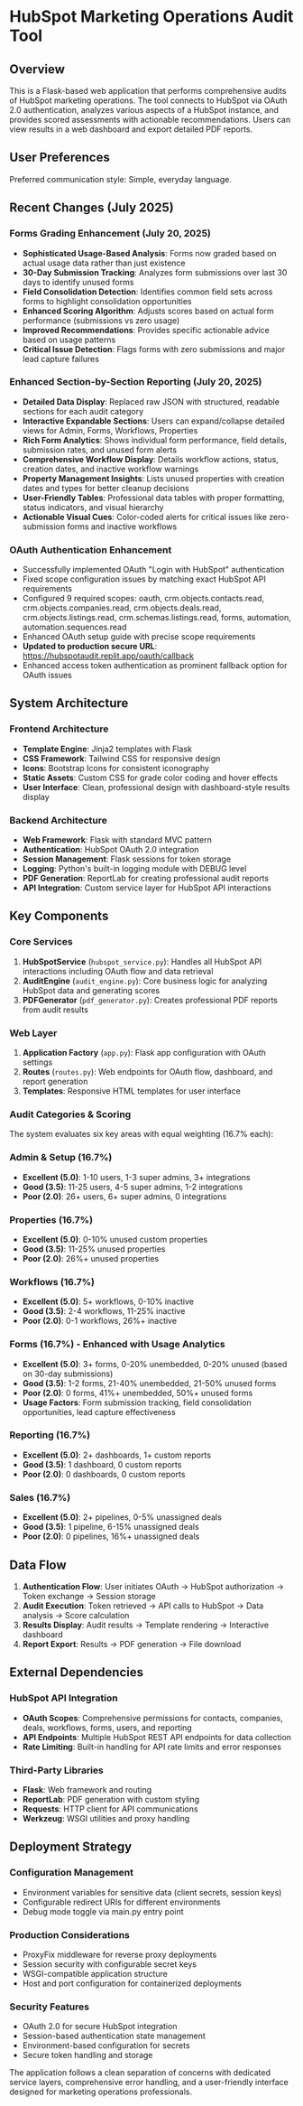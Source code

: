 # HubSpot Marketing Operations Audit Tool

## Overview

This is a Flask-based web application that performs comprehensive audits of HubSpot marketing operations. The tool connects to HubSpot via OAuth 2.0 authentication, analyzes various aspects of a HubSpot instance, and provides scored assessments with actionable recommendations. Users can view results in a web dashboard and export detailed PDF reports.

## User Preferences

Preferred communication style: Simple, everyday language.

## Recent Changes (July 2025)

### Forms Grading Enhancement (July 20, 2025)
- **Sophisticated Usage-Based Analysis**: Forms now graded based on actual usage data rather than just existence
- **30-Day Submission Tracking**: Analyzes form submissions over last 30 days to identify unused forms
- **Field Consolidation Detection**: Identifies common field sets across forms to highlight consolidation opportunities
- **Enhanced Scoring Algorithm**: Adjusts scores based on actual form performance (submissions vs zero usage)
- **Improved Recommendations**: Provides specific actionable advice based on usage patterns
- **Critical Issue Detection**: Flags forms with zero submissions and major lead capture failures

### Enhanced Section-by-Section Reporting (July 20, 2025)
- **Detailed Data Display**: Replaced raw JSON with structured, readable sections for each audit category
- **Interactive Expandable Sections**: Users can expand/collapse detailed views for Admin, Forms, Workflows, Properties
- **Rich Form Analytics**: Shows individual form performance, field details, submission rates, and unused form alerts
- **Comprehensive Workflow Display**: Details workflow actions, status, creation dates, and inactive workflow warnings  
- **Property Management Insights**: Lists unused properties with creation dates and types for better cleanup decisions
- **User-Friendly Tables**: Professional data tables with proper formatting, status indicators, and visual hierarchy
- **Actionable Visual Cues**: Color-coded alerts for critical issues like zero-submission forms and inactive workflows

### OAuth Authentication Enhancement
- Successfully implemented OAuth "Login with HubSpot" authentication
- Fixed scope configuration issues by matching exact HubSpot API requirements
- Configured 9 required scopes: oauth, crm.objects.contacts.read, crm.objects.companies.read, crm.objects.deals.read, crm.objects.listings.read, crm.schemas.listings.read, forms, automation, automation.sequences.read
- Enhanced OAuth setup guide with precise scope requirements
- **Updated to production secure URL**: https://hubspotaudit.replit.app/oauth/callback
- Enhanced access token authentication as prominent fallback option for OAuth issues

## System Architecture

### Frontend Architecture
- **Template Engine**: Jinja2 templates with Flask
- **CSS Framework**: Tailwind CSS for responsive design
- **Icons**: Bootstrap Icons for consistent iconography
- **Static Assets**: Custom CSS for grade color coding and hover effects
- **User Interface**: Clean, professional design with dashboard-style results display

### Backend Architecture
- **Web Framework**: Flask with standard MVC pattern
- **Authentication**: HubSpot OAuth 2.0 integration
- **Session Management**: Flask sessions for token storage
- **Logging**: Python's built-in logging module with DEBUG level
- **PDF Generation**: ReportLab for creating professional audit reports
- **API Integration**: Custom service layer for HubSpot API interactions

## Key Components

### Core Services
1. **HubSpotService** (`hubspot_service.py`): Handles all HubSpot API interactions including OAuth flow and data retrieval
2. **AuditEngine** (`audit_engine.py`): Core business logic for analyzing HubSpot data and generating scores
3. **PDFGenerator** (`pdf_generator.py`): Creates professional PDF reports from audit results

### Web Layer
1. **Application Factory** (`app.py`): Flask app configuration with OAuth settings
2. **Routes** (`routes.py`): Web endpoints for OAuth flow, dashboard, and report generation
3. **Templates**: Responsive HTML templates for user interface

### Audit Categories & Scoring
The system evaluates six key areas with equal weighting (16.7% each):

### Admin & Setup (16.7%)
- **Excellent (5.0)**: 1-10 users, 1-3 super admins, 3+ integrations
- **Good (3.5)**: 11-25 users, 4-5 super admins, 1-2 integrations  
- **Poor (2.0)**: 26+ users, 6+ super admins, 0 integrations

### Properties (16.7%)
- **Excellent (5.0)**: 0-10% unused custom properties
- **Good (3.5)**: 11-25% unused properties
- **Poor (2.0)**: 26%+ unused properties

### Workflows (16.7%)
- **Excellent (5.0)**: 5+ workflows, 0-10% inactive
- **Good (3.5)**: 2-4 workflows, 11-25% inactive
- **Poor (2.0)**: 0-1 workflows, 26%+ inactive

### Forms (16.7%) - Enhanced with Usage Analytics
- **Excellent (5.0)**: 3+ forms, 0-20% unembedded, 0-20% unused (based on 30-day submissions)
- **Good (3.5)**: 1-2 forms, 21-40% unembedded, 21-50% unused forms
- **Poor (2.0)**: 0 forms, 41%+ unembedded, 50%+ unused forms
- **Usage Factors**: Form submission tracking, field consolidation opportunities, lead capture effectiveness

### Reporting (16.7%)
- **Excellent (5.0)**: 2+ dashboards, 1+ custom reports
- **Good (3.5)**: 1 dashboard, 0 custom reports
- **Poor (2.0)**: 0 dashboards, 0 custom reports

### Sales (16.7%)
- **Excellent (5.0)**: 2+ pipelines, 0-5% unassigned deals
- **Good (3.5)**: 1 pipeline, 6-15% unassigned deals
- **Poor (2.0)**: 0 pipelines, 16%+ unassigned deals

## Data Flow

1. **Authentication Flow**: User initiates OAuth → HubSpot authorization → Token exchange → Session storage
2. **Audit Execution**: Token retrieved → API calls to HubSpot → Data analysis → Score calculation
3. **Results Display**: Audit results → Template rendering → Interactive dashboard
4. **Report Export**: Results → PDF generation → File download

## External Dependencies

### HubSpot API Integration
- **OAuth Scopes**: Comprehensive permissions for contacts, companies, deals, workflows, forms, users, and reporting
- **API Endpoints**: Multiple HubSpot REST API endpoints for data collection
- **Rate Limiting**: Built-in handling for API rate limits and error responses

### Third-Party Libraries
- **Flask**: Web framework and routing
- **ReportLab**: PDF generation with custom styling
- **Requests**: HTTP client for API communications
- **Werkzeug**: WSGI utilities and proxy handling

## Deployment Strategy

### Configuration Management
- Environment variables for sensitive data (client secrets, session keys)
- Configurable redirect URIs for different environments
- Debug mode toggle via main.py entry point

### Production Considerations
- ProxyFix middleware for reverse proxy deployments
- Session security with configurable secret keys
- WSGI-compatible application structure
- Host and port configuration for containerized deployments

### Security Features
- OAuth 2.0 for secure HubSpot integration
- Session-based authentication state management
- Environment-based configuration for secrets
- Secure token handling and storage

The application follows a clean separation of concerns with dedicated service layers, comprehensive error handling, and a user-friendly interface designed for marketing operations professionals.